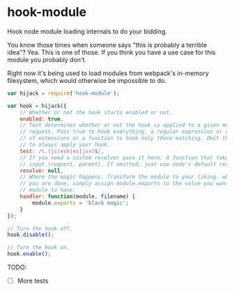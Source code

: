 # hook-module

Hook node module loading internals to do your bidding.

You know those times when someone says "this is probably a terrible idea"? Yea. This is one of those. If you think you have a use case for this module you probably don't.

Right now it's being used to load modules from webpack's in-memory filesystem, which would otherwise be impossible to do.

```javascript
var hijack = require('hook-module');

var hook = hijack({
	// Whether or not the hook starts enabled or not.
	enabled: true,
	// Test determines whether or not the hook is applied to a given module
	// request. Pass true to hook everything, a regular expression or array
	// of extensions or a function to hook only those matching. Omit this
	// to always apply your hook.
	test: /\.(js|es6|es|jsx)$/,
	// If you need a custom resolver pass it here. A function that takes as
	// input (request, parent). If omitted, just use node's default resolver.
	resolve: null,
	// Where the magic happens. Transform the module to your liking. when
	// you are done, simply assign module.exports to the value you want the
	// module to have.
	handler: function(module, filename) {
		module.exports = 'black magic';
	}
});

// Turn the hook off.
hook.disable();

// Turn the hook on.
hook.enable();
```

TODO:
 * [ ] More tests
